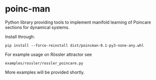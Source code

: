 # poinc-man
Python library providing tools to implement manifold learning of Poincare sections for dynamical systems.

Install through:

```
pip install --force-reinstall dist/poincman-0.1-py3-none-any.whl
```

For example usage on Rössler attractor see 

`examples/rossler/rossler_poincare.py`

More examples will be provided shortly.
 
